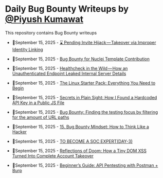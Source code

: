 # Daily Bug Bounty Writeups by [@Piyush Kumawat](https://twitter.com/piyush_supiy) 
This repository contains Bug Bounty writeups

<!-- BLOG-POST-LIST:START -->
 - 💯September 15, 2025 - [⌛ Pending Invite Hijack — Takeover via Improper Identity Linking](https://medium.com/@bassemwanies2002/pending-invite-hijack-takeover-via-improper-identity-linking-905619fff772?source=rss------bug_bounty-5) 

 - 💯September 15, 2025 - [Bug Bounty for Nuclei Template Contribution](https://medium.com/meetcyber/bug-bounty-for-nuclei-template-contribution-f7cdb38c2436?source=rss------bug_bounty-5) 

 - 💯September 15, 2025 - [Healthcheck in the Wild — How an Unauthenticated Endpoint Leaked Internal Server Details](https://medium.com/@bassemwanies2002/healthcheck-in-the-wild-how-an-unauthenticated-endpoint-leaked-internal-server-details-0d4d4a3374ea?source=rss------bug_bounty-5) 

 - 💯September 15, 2025 - [The Linux Starter Pack: Everything You Need to Begin](https://medium.com/@21bec131/the-linux-starter-pack-everything-you-need-to-begin-6d2a10b5c7c6?source=rss------bug_bounty-5) 

 - 💯September 15, 2025 - [Secrets in Plain Sight: How I Found a Hardcoded API Key in a Public JS File](https://medium.com/@bassemwanies2002/secrets-in-plain-sight-how-i-found-a-hardcoded-api-key-in-a-public-js-file-51656593bbb9?source=rss------bug_bounty-5) 

 - 💯September 15, 2025 - [Bug Bounty: Finding the testing focus by filtering for the amount of URL paths](https://medium.com/@smilemil/bug-bounty-finding-the-testing-focus-by-filtering-for-the-amount-of-url-paths-46eb7d65f8f0?source=rss------bug_bounty-5) 

 - 💯September 15, 2025 - [15. Bug Bounty Mindset: How to Think Like a Hacker](https://infosecwriteups.com/15-bug-bounty-mindset-how-to-think-like-a-hacker-9d3e413be5ab?source=rss------bug_bounty-5) 

 - 💯September 15, 2025 - [TO BECOME A SOC EXPERT&lpar;DAY-3&rpar;](https://medium.com/@VulnHunt3r/to-become-a-soc-expert-day3-9b19398926e0?source=rss------bug_bounty-5) 

 - 💯September 15, 2025 - [Reflections of Doom: How a Tiny DOM XSS Turned Into Complete Account Takeover](https://medium.com/@iski/reflections-of-doom-how-a-tiny-dom-xss-turned-into-complete-account-takeover-2318f116f257?source=rss------bug_bounty-5) 

 - 💯September 15, 2025 - [Beginner’s Guide: API Pentesting with Postman + Burp](https://medium.com/@gowthami09027/beginners-guide-api-pentesting-with-postman-burp-fc2417b0c50a?source=rss------bug_bounty-5) 
<!-- BLOG-POST-LIST:END -->
